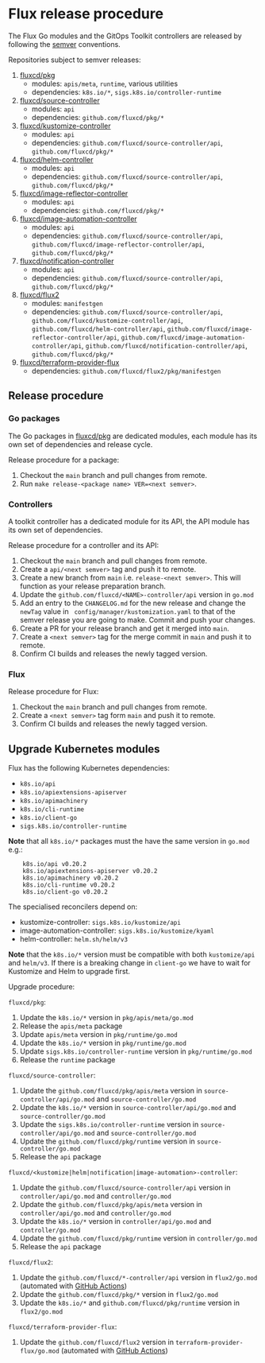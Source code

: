 # Flux release procedure

The Flux Go modules and the GitOps Toolkit controllers are released by following the [semver](https://semver.org) conventions.

Repositories subject to semver releases:

1. [fluxcd/pkg](https://github.com/fluxcd/pkg)
    - modules: `apis/meta`, `runtime`, various utilities
    - dependencies: `k8s.io/*`, `sigs.k8s.io/controller-runtime`
1. [fluxcd/source-controller](https://github.com/fluxcd/source-controller)
    - modules: `api`
    - dependencies: `github.com/fluxcd/pkg/*`
1. [fluxcd/kustomize-controller](https://github.com/fluxcd/kustomize-controller)
    - modules: `api`
    - dependencies: `github.com/fluxcd/source-controller/api`, `github.com/fluxcd/pkg/*`
1. [fluxcd/helm-controller](https://github.com/fluxcd/helm-controller)
    - modules: `api`
    - dependencies: `github.com/fluxcd/source-controller/api`, `github.com/fluxcd/pkg/*`
1. [fluxcd/image-reflector-controller](https://github.com/fluxcd/image-reflector-controller)
   - modules: `api`
   - dependencies: `github.com/fluxcd/pkg/*`
1. [fluxcd/image-automation-controller](https://github.com/fluxcd/image-automation-controller)
   - modules: `api`
   - dependencies: `github.com/fluxcd/source-controller/api`, `github.com/fluxcd/image-reflector-controller/api`, `github.com/fluxcd/pkg/*`
1. [fluxcd/notification-controller](https://github.com/fluxcd/notification-controller)
    - modules: `api`
    - dependencies: `github.com/fluxcd/source-controller/api`, `github.com/fluxcd/pkg/*`
1. [fluxcd/flux2](https://github.com/fluxcd/flux2)
    - modules: `manifestgen`
    - dependencies: `github.com/fluxcd/source-controller/api`, `github.com/fluxcd/kustomize-controller/api`, `github.com/fluxcd/helm-controller/api`, `github.com/fluxcd/image-reflector-controller/api`, `github.com/fluxcd/image-automation-controller/api`, `github.com/fluxcd/notification-controller/api`, `github.com/fluxcd/pkg/*`
1. [fluxcd/terraform-provider-flux](https://github.com/fluxcd/terraform-provider-flux)
   - dependencies: `github.com/fluxcd/flux2/pkg/manifestgen`

## Release procedure

### Go packages

The Go packages in [fluxcd/pkg](https://github.com/fluxcd/pkg) are dedicated modules, 
each module has its own set of dependencies and release cycle.

Release procedure for a package:

1. Checkout the `main` branch and pull changes from remote.
1. Run `make release-<package name> VER=<next semver>`.

### Controllers

A toolkit controller has a dedicated module for its API, the API module 
has its own set of dependencies.

Release procedure for a controller and its API:

1. Checkout the `main` branch and pull changes from remote.
1. Create a `api/<next semver>` tag and push it to remote.
1. Create a new branch from `main` i.e. `release-<next semver>`. This
   will function as your release preparation branch.
1. Update the `github.com/fluxcd/<NAME>-controller/api` version in `go.mod`
1. Add an entry to the `CHANGELOG.md` for the new release and change the
   `newTag` value in ` config/manager/kustomization.yaml` to that of the
   semver release you are going to make. Commit and push your changes.
1. Create a PR for your release branch and get it merged into `main`.
1. Create a `<next semver>` tag for the merge commit in `main` and
   push it to remote.
1. Confirm CI builds and releases the newly tagged version.

### Flux

Release procedure for Flux:

1. Checkout the `main` branch and pull changes from remote.
1. Create a `<next semver>` tag form `main` and push it to remote.
1. Confirm CI builds and releases the newly tagged version.

## Upgrade Kubernetes modules

Flux has the following Kubernetes dependencies:

- `k8s.io/api`
- `k8s.io/apiextensions-apiserver`
- `k8s.io/apimachinery`
- `k8s.io/cli-runtime`
- `k8s.io/client-go`
- `sigs.k8s.io/controller-runtime`

**Note** that all `k8s.io/*` packages must the have the same version in `go.mod` e.g.:

```
	k8s.io/api v0.20.2
	k8s.io/apiextensions-apiserver v0.20.2
	k8s.io/apimachinery v0.20.2
	k8s.io/cli-runtime v0.20.2
	k8s.io/client-go v0.20.2
```

The specialised reconcilers depend on:

- kustomize-controller: `sigs.k8s.io/kustomize/api`
- image-automation-controller: `sigs.k8s.io/kustomize/kyaml`
- helm-controller: `helm.sh/helm/v3`

**Note** that the `k8s.io/*` version must be compatible with both `kustomize/api` and `helm/v3`.
If there is a breaking change in `client-go` we have to wait for Kustomize and Helm to upgrade first.

Upgrade procedure:

`fluxcd/pkg`:

1. Update the `k8s.io/*` version in `pkg/apis/meta/go.mod`
1. Release the `apis/meta` package
1. Update `apis/meta` version in `pkg/runtime/go.mod`
1. Update the `k8s.io/*` version in `pkg/runtime/go.mod`
1. Update `sigs.k8s.io/controller-runtime` version in `pkg/runtime/go.mod`
1. Release the `runtime` package

`fluxcd/source-controller`:

1. Update the `github.com/fluxcd/pkg/apis/meta` version in `source-controller/api/go.mod` and `source-controller/go.mod`
1. Update the `k8s.io/*` version in `source-controller/api/go.mod` and `source-controller/go.mod`
1. Update the `sigs.k8s.io/controller-runtime` version in `source-controller/api/go.mod` and `source-controller/go.mod`
1. Update the `github.com/fluxcd/pkg/runtime` version in `source-controller/go.mod`
1. Release the `api` package

`fluxcd/<kustomize|helm|notification|image-automation>-controller`:

1. Update the `github.com/fluxcd/source-controller/api` version in `controller/api/go.mod`  and `controller/go.mod`
1. Update the `github.com/fluxcd/pkg/apis/meta` version in `controller/api/go.mod` and `controller/go.mod`
1. Update the `k8s.io/*` version in `controller/api/go.mod`  and `controller/go.mod`
1. Update the `github.com/fluxcd/pkg/runtime` version in `controller/go.mod`
1. Release the `api` package

`fluxcd/flux2`:

1. Update the `github.com/fluxcd/*-controller/api` version in `flux2/go.mod` (automated with [GitHub Actions](../../.github/workflows/update.yml))
1. Update the `github.com/fluxcd/pkg/*` version in `flux2/go.mod`
1. Update the `k8s.io/*` and `github.com/fluxcd/pkg/runtime` version in `flux2/go.mod`

`fluxcd/terraform-provider-flux`:

1. Update the `github.com/fluxcd/flux2` version in `terraform-provider-flux/go.mod` (automated with [GitHub Actions](https://github.com/fluxcd/terraform-provider-flux/blob/main/.github/workflows/update.yaml))
